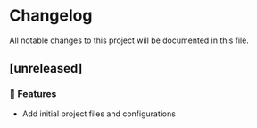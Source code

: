 # Changelog

All notable changes to this project will be documented in this file.

## [unreleased]

### 🚀 Features

- Add initial project files and configurations

<!-- generated by git-cliff -->
